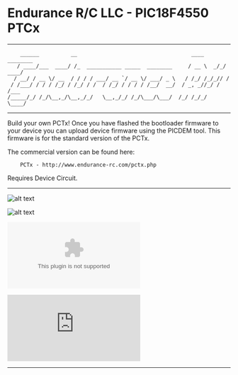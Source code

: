 # Endurance R/C LLC - PIC18F4550 PTCx
---------------------------------------------------------------------------------------------------------------
        ______          __                                    ____     ________
       / ____/___  ____/ /_  ___________ _____  ________     / __ \  _/_/ ____/
      / __/ / __ \/ __  / / / / ___/ __ `/ __ \/ ___/ _ \   / /_/ /_/_// /     
     / /___/ / / / /_/ / /_/ / /  / /_/ / / / / /__/  __/  / _, _//_/ / /___   
    /_____/_/ /_/\__,_/\__,_/_/   \__,_/_/ /_/\___/\___/  /_/ /_/_/   \____/   

---------------------------------------------------------------------------------------------------------------

Build your own PCTx! Once you have flashed the bootloader firmware to your device you can upload device
  firmware using the PICDEM tool. This firmware is for the standard version of the PCTx.

The commercial version can be found here:

        PCTx - http://www.endurance-rc.com/pctx.php

Requires Device Circuit.

---------------------------------------------------------------------------------------------------------------

![alt text](https://github.com/endurancerc/PIC18F4550-PCTx/blob/main/dx6i_PCTx.jpg?raw=true)

![alt text](https://github.com/endurancerc/PIC18F4550-PCTx/blob/main/dx6i_PCTx.jpg?raw=true)

![alt text](https://github.com/endurancerc/PCTx_BOM.csv?raw=true)

![alt text](https://github.com/endurancerc/PCTx_instructions.pdf?raw=true)

---------------------------------------------------------------------------------------------------------------
